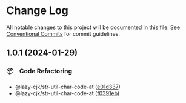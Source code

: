 # Change Log

All notable changes to this project will be documented in this file.
See [Conventional Commits](https://conventionalcommits.org) for commit guidelines.

## 1.0.1 (2024-01-29)



### 📦　Code Refactoring

* @lazy-cjk/str-util-char-code-at ([e01d337](https://github.com/bluelovers/ws-string/commit/e01d337839864da7219d2210216acd9ac6a3cdda))
* @lazy-cjk/str-util-char-code-at ([f0391eb](https://github.com/bluelovers/ws-string/commit/f0391eb9e75dc730ceffd2bec4776abf9503da72))
